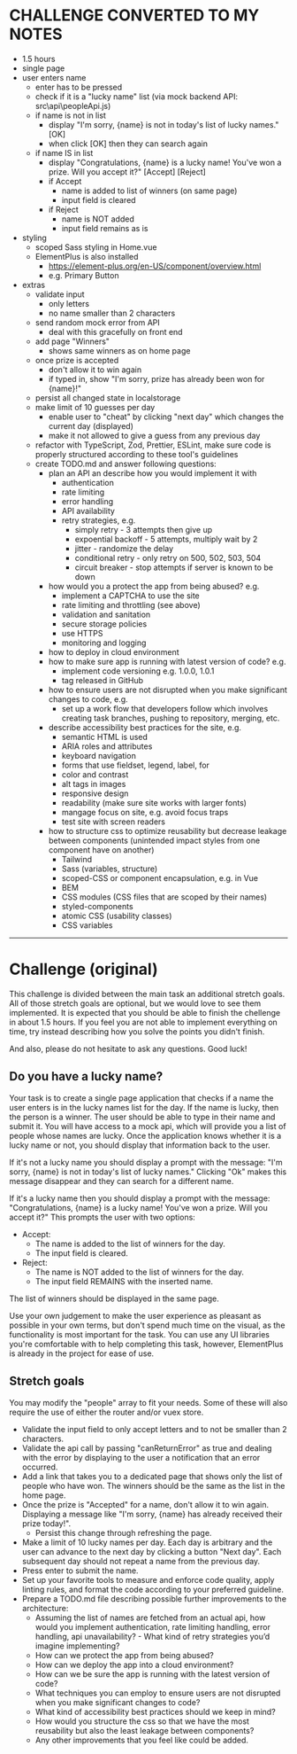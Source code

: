 # CHALLENGE CONVERTED TO MY NOTES

- 1.5 hours
- single page 
- user enters name
  - enter has to be pressed
  - check if it is a "lucky name" list (via mock backend API: src\api\peopleApi.js)
  - if name is not in list
    - display "I'm sorry, {name} is not in today's list of lucky names." [OK]
    - when click [OK] then they can search again
  - if name IS in list
    - display "Congratulations, {name} is a lucky name! You've won a prize. Will you accept it?" [Accept] [Reject]
    - if Accept
      - name is added to list of winners (on same page)
      - input field is cleared
    - if Reject
      - name is NOT added
      - input field remains as is
- styling
  - scoped Sass styling in Home.vue
  - ElementPlus is also installed
    - https://element-plus.org/en-US/component/overview.html
    - e.g. <el-button type="primary">Primary Button</el-button>
- extras
  - validate input
    - only letters
    - no name smaller than 2 characters
  - send random mock error from API
    - deal with this gracefully on front end
  - add page "Winners"
    - shows same winners as on home page
  - once prize is accepted
    - don't allow it to win again
    - if typed in, show "I'm sorry, prize has already been won for {name}!"
  - persist all changed state in localstorage 
  - make limit of 10 guesses per day
    - enable user to "cheat" by clicking "next day" which changes the current day (displayed)
    - make it not allowed to give a guess from any previous day
  - refactor with TypeScript, Zod, Prettier, ESLint, make sure code is properly structured according to these tool's guidelines
  - create TODO.md and answer following questions:
    - plan an API an describe how you would implement it with
      - authentication
      - rate limiting 
      - error handling
      - API availability
      - retry strategies, e.g.
        - simply retry - 3 attempts then give up
        - expoential backoff - 5 attempts, multiply wait by 2
        - jitter - randomize the delay
        - conditional retry - only retry on 500, 502, 503, 504
        - circuit breaker - stop attempts if server is known to be down
    - how would you a protect the app from being abused? e.g.
      - implement a CAPTCHA to use the site
      - rate limiting and throttling (see above)
      - validation and sanitation
      - secure storage policies
      - use HTTPS
      - monitoring and logging
    - how to deploy in cloud environment
    - how to make sure app is running with latest version of code? e.g.
      - implement code versioning e.g. 1.0.0, 1.0.1
      - tag released in GitHub
    - how to ensure users are not disrupted when you make significant changes to code, e.g.
      - set up a work flow that developers follow which involves creating task branches, pushing to repository, merging, etc.
    - describe accessibility best practices for the site, e.g.
      - semantic HTML is used
      - ARIA roles and attributes
      - keyboard navigation
      - forms that use fieldset, legend, label, for
      - color and contrast
      - alt tags in images
      - responsive design
      - readability (make sure site works with larger fonts)
      - mangage focus on site, e.g. avoid focus traps
      - test site with screen readers
    - how to structure css to optimize reusability but decrease leakage between components (unintended impact styles from one component have on another)
      - Tailwind
      - Sass (variables, structure)
      - scoped-CSS or component encapsulation, e.g. in Vue
      - BEM
      - CSS modules (CSS files that are scoped by their names)
      - styled-components
      - atomic CSS (usability classes)
      - CSS variables


---

# Challenge (original)

This challenge is divided between the main task an additional stretch goals. All of those stretch goals are optional, but we would love to see them implemented. It is expected that you should be able to finish the chellenge in about 1.5 hours. If you feel you are not able to implement everything on time, try instead describing how you solve the points you didn't finish.

And also, please do not hesitate to ask any questions. Good luck!

## Do you have a lucky name?

Your task is to create a single page application that checks if a name the user enters is in the lucky names list for the day. If the name is lucky, then the person is a winner.
The user should be able to type in their name and submit it. You will have access to a mock api, which will provide you a list of people whose names are lucky. Once the application knows whether it is a lucky name or not, you should display that information back to the user.

If it's not a lucky name you should display a prompt with the message: "I'm sorry, {name} is not in today's list of lucky names."
Clicking "Ok" makes this message disappear and they can search for a different name.

If it's a lucky name then you should display a prompt with the message: "Congratulations, {name} is a lucky name! You've won a prize. Will you accept it?"
This prompts the user with two options:
* Accept: 
  * The name is added to the list of winners for the day.
  * The input field is cleared.
* Reject: 
  * The name is NOT added to the list of winners for the day.
  * The input field REMAINS with the inserted name.

The list of winners should be displayed in the same page.

Use your own judgement to make the user experience as pleasant as possible in your own terms, but don't spend much time on the visual, as the functionality is most important for the task.
You can use any UI libraries you're comfortable with to help completing this task, however, ElementPlus is already in the project for ease of use.

## Stretch goals

You may modify the "people" array to fit your needs. Some of these will also require the use of either the router and/or vuex store.

* Validate the input field to only accept letters and to not be smaller than 2 characters.
* Validate the api call by passing "canReturnError" as true and dealing with the error by displaying to the user a notification that an error occurred.
* Add a link that takes you to a dedicated page that shows only the list of people who have won. The winners should be the same as the list in the home page.
* Once the prize is "Accepted" for a name, don't allow it to win again. Displaying a message like "I'm sorry, {name} has already received their prize today!".
  * Persist this change through refreshing the page.
* Make a limit of 10 lucky names per day. Each day is arbitrary and the user can advance to the next day by clicking a button "Next day". Each subsequent day should not repeat a name from the previous day.
* Press enter to submit the name.
* Set up your favorite tools to measure and enforce code quality, apply linting rules, and format the code according to your preferred guideline.
* Prepare a TODO.md file describing possible further improvements to the architecture:
  * Assuming the list of names are fetched from an actual api, how would you implement authentication, rate limiting handling, error handling, api unavailability? - What kind of retry strategies you’d imagine implementing?
  * How can we protect the app from being abused?
  * How can we deploy the app into a cloud environment?
  * How can we be sure the app is running with the latest version of code?
  * What techniques you can employ to ensure users are not disrupted when you make significant changes to code?
  * What kind of accessibility best practices should we keep in mind?
  * How would you structure the css so that we have the most reusability but also the least leakage between components?
  * Any other improvements that you feel like could be added.
